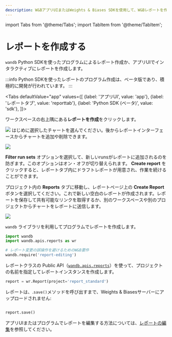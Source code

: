 ```yaml
---
description: W&BアプリUIまたはWeights & Biases SDKを使用して、W&Bレポートを作成します。
---
```

import Tabs from '@theme/Tabs';
import TabItem from '@theme/TabItem';

# レポートを作成する

<head>
  <title>W&Bレポートを作成する</title>
</head>

`wandb` Python SDKを使ったプログラムによるレポート作成か、アプリUIでインタラクティブにレポートを作成します。

:::info
Python SDKを使ったレポートのプログラム作成は、ベータ版であり、積極的に開発が行われています。
:::

<Tabs
  defaultValue="app"
  values={[
    {label: 'アプリUI', value: 'app'},
    {label: 'レポートタブ', value: 'reporttab'},
    {label: 'Python SDK (ベータ)', value: 'sdk'},
  ]}>
  <TabItem value="app">

ワークスペースの右上隅にある**レポートを作成**をクリックします。

![](/images/reports/create_a_report_button.png)
はじめに選択したチャートを選んでください。後からレポートインターフェースからチャートを追加や削除できます。

![](/images/reports/create_a_report_modal.png)

**Filter run sets** オプションを選択して、新しいrunsがレポートに追加されるのを防ぎます。このオプションはオン・オフが切り替えられます。 **Create report** をクリックすると、レポートタブ内にドラフトレポートが用意され、作業を続けることができます。
  </TabItem>
  <TabItem value="reporttab">

プロジェクト内の **Reports** タブに移動し、レポートページ上の **Create Report** ボタンを選択してください。これで新しい空白のレポートが作成されます。レポートを保存して共有可能なリンクを取得するか、別のワークスペースや別のプロジェクトからチャートをレポートに送信します。

![](/images/reports/create_report_button.png)
  </TabItem>
  <TabItem value="sdk">

`wandb` ライブラリを利用してプログラムでレポートを作成します。

```python
import wandb
import wandb.apis.reports as wr

# レポート変更の誤操作を避けるためのW&B要件
wandb.require('report-editing')
```

レポートクラスの Public API（[`wandb.apis.reports`](https://docs.wandb.ai/ref/python/public-api/api#reports)）を使って、プロジェクトの名前を指定してレポートインスタンスを作成します。

```python
report = wr.Report(project='report_standard')
```
レポートは、.`save()`メソッドを呼び出すまで、Weights & Biasesサーバーにアップロードされません:



```python

report.save()

```



アプリUIまたはプログラムでレポートを編集する方法については、[レポートの編集](https://docs.wandb.ai/guides/reports/edit-a-report)を参照してください。

  </TabItem>

</Tabs>